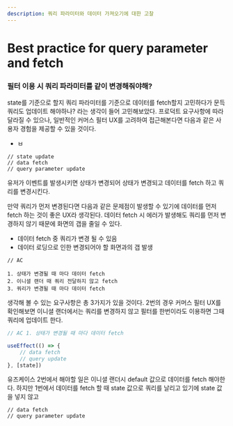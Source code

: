```yaml
---
description: 쿼리 파라미터와 데이터 가져오기에 대한 고찰
---
```


# Best practice for query parameter  and fetch

### 필터 이용 시 쿼리 파라미터를 같이 변경해줘야해?

state를 기준으로 할지 쿼리 파라미터를 기준으로 데이터를 fetch할지 고민하다가 문득 쿼리도 업데이트 해야하나? 라는 생각이 들어 고민해보았다. 프로덕트 요구사항에 따라 달라질 수 있으나, 일반적인 커머스 필터 UX를 고려하여 접근해본다면 다음과 같은 사용자 경험을 제공할 수 있을 것이다.

* ㅂ

```
// state update
// data fetch
// query parameter update
```

유저가 이벤트를 발생시키면 상태가 변경되어 상태가 변경되고 데이터를 fetch 하고 쿼리를 변경시킨다.

만약 쿼리가 먼저 변경된다면 다음과 같은 문제점이 발생할 수 있기에 데이터를 먼저 fetch 하는 것이 좋은 UX라 생각된다.  데이터 fetch 시 에러가 발생해도 쿼리를 먼저 변경하지 않기 때문에 화면의 갭을 줄일 수 있다.

* 데이터 fetch 중 쿼리가 변경 될 수 있음
* 데이터 로딩으로 인한 변경되어야 할 화면과의 갭 발생

```
// AC

1. 상태가 변경될 때 마다 데이터 fetch
2. 이니셜 랜더 때 쿼리 전달하지 않고 fetch
3. 쿼리가 변경될 때 마다 데이터 fetch
```

생각해 볼 수 있는 요구사항은 총 3가지가 있을 것이다. 2번의 경우 커머스 필터 UX를 확인해보면 이니셜 랜더에서는 쿼리를 변경하지 않고 필터를 한번이라도 이용하면 그때 쿼리에 업데이트 한다.

```jsx
// AC 1. 상태가 변경될 때 마다 데이터 fetch

useEffect(() => {
    // data fetch
    // query update
}, [state])
```



유즈케이스 2번에서 해야할 일은 이니셜 랜더시 default 값으로 데이터를 fetch 해야한다. 하지만 1번에서 데이터를 fetch 할 때 state 값으로 쿼리를 날리고 있기에 state 값을 넣지 않고

```
// data fetch
// query parameter update
```

